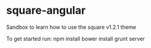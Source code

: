 square-angular
=======

Sandbox to learn how to use the square v1.2.1 theme

To get started run:
npm install
bower install
grunt server
